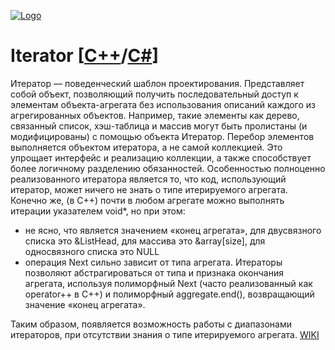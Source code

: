 [![Logo](https://raw.githubusercontent.com/ogycode/DesignPatterns/master/merch/Iterator.PNG)](https://github.com/ogycode/DesignPatterns/tree/master/src/BehavioralPatterns/Iterator)

# Iterator [[C++](https://github.com/ogycode/DesignPatterns/blob/master/src/BehavioralPatterns/Iterator/IteratorCPP/IteratorCPP/IteratorCPP.cpp)/[C#]()]
Итератор — поведенческий шаблон проектирования. Представляет собой объект, позволяющий получить последовательный доступ к элементам объекта-агрегата без использования описаний каждого из агрегированных объектов. Например, такие элементы как дерево, связанный список, хэш-таблица и массив могут быть пролистаны (и модифицированы) с помощью объекта Итератор. Перебор элементов выполняется объектом итератора, а не самой коллекцией. Это упрощает интерфейс и реализацию коллекции, а также способствует более логичному разделению обязанностей. Особенностью полноценно реализованного итератора является то, что код, использующий итератор, может ничего не знать о типе итерируемого агрегата. Конечно же, (в С++) почти в любом агрегате можно выполнять итерации указателем void*, но при этом:
  - не ясно, что является значением «конец агрегата», для двусвязного списка это &ListHead, для массива это &array[size], для односвязного списка это NULL
  - операция Next сильно зависит от типа агрегата.
Итераторы позволяют абстрагироваться от типа и признака окончания агрегата, используя полиморфный Next (часто реализованный как operator++ в С++) и полиморфный aggregate.end(), возвращающий значение «конец агрегата».

Таким образом, появляется возможность работы с диапазонами итераторов, при отсутствии знания о типе итерируемого агрегата. [WIKI](https://ru.wikipedia.org/wiki/%D0%98%D1%82%D0%B5%D1%80%D0%B0%D1%82%D0%BE%D1%80_(%D1%88%D0%B0%D0%B1%D0%BB%D0%BE%D0%BD_%D0%BF%D1%80%D0%BE%D0%B5%D0%BA%D1%82%D0%B8%D1%80%D0%BE%D0%B2%D0%B0%D0%BD%D0%B8%D1%8F))